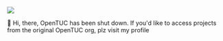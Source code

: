 

![](http://imgs.sleepfox.me/OpenTUC/opentuc_banner.png)

>

👋 Hi, there, OpenTUC has been shut down. If you'd like to access projects from the original OpenTUC org, plz visit my profile


<!--

👋 Hi, there! 我萌是一个以 [**天津商业大学(TJCU)**](https://www.tjcu.edu.cn/) 校园为中心建立的开源组织，我们致力于打造一个**开放、友好、多元化**的技术社区，为学校师生及开源社区提供更多的技术支持和产品服务。注意：我萌的活动不代表学校官方立场，也不受学校官方控制。

### 🎯 Core Developers

<table>
  <tr>
    <td align="center">
      <a href="https://github.com/teriyakisushi">
        <img src="https://avatars.githubusercontent.com/teriyakisushi" width="100px;" alt=""/>
        <br />
        <sub><b>SleepFox</b></sub>
      </a>
    </td>
    <td align="center">
      <a href="https://github.com/tudoutuc">
        <img src="https://avatars.githubusercontent.com/tudoutuc" width="100px;" alt=""/>
        <br />
        <sub><b>Tudou</b></sub>
      </a>
    </td>
  </tr>
</table>


### 🎁 Bonus

加入**OpenTUC**成为核心开发者，你将定期获得来自SleepFox的礼物🤗~

### 🤝 加入我们

如果你对**OpenTUC**感兴趣，欢迎加入我们！

[📝 在此页面提交Issue](https://github.com/OpenTUC/TUCiM/issues)

-->
